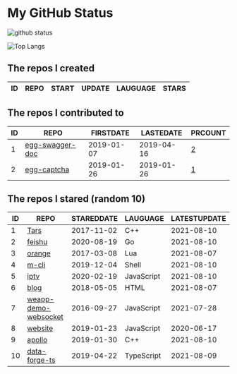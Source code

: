 # My GitHub Status

<img src="https://github-readme-stats-1.yihong0618.vercel.app/api?username=jc-lathander&show_icons=true&&&hide_title=true&count_private=true" alt="github status" />

![Top Langs](https://github-readme-stats-1.yihong0618.vercel.app/api/top-langs/?username=jc-lathander&layout=compact)

<!--START_SECTION:my_github-->
## The repos I created
| ID | REPO | START | UPDATE | LAUGUAGE | STARS |
|----|------|-------|--------|----------|-------|

## The repos I contributed to
| ID |                                REPO                                | FIRSTDATE  | LASTEDATE  |                                          PRCOUNT                                           |
|----|--------------------------------------------------------------------|------------|------------|--------------------------------------------------------------------------------------------|
|  1 | [egg-swagger-doc](https://github.com/Yanshijie-EL/egg-swagger-doc) | 2019-01-07 | 2019-04-16 | [2](https://github.com/Yanshijie-EL/egg-swagger-doc/pulls?q=is%3Apr+author%3Ajc-lathander) |
|  2 | [egg-captcha](https://github.com/Raoul1996/egg-captcha)            | 2019-01-26 | 2019-01-26 | [1](https://github.com/Raoul1996/egg-captcha/pulls?q=is%3Apr+author%3Ajc-lathander)        |

## The repos I stared (random 10)
| ID |                                  REPO                                   | STAREDDATE |  LAUGUAGE  | LATESTUPDATE |
|----|-------------------------------------------------------------------------|------------|------------|--------------|
|  1 | [Tars](https://github.com/TarsCloud/Tars)                               | 2017-11-02 | C++        | 2021-08-10   |
|  2 | [feishu](https://github.com/fastwego/feishu)                            | 2020-08-19 | Go         | 2021-08-10   |
|  3 | [orange](https://github.com/orlabs/orange)                              | 2017-03-08 | Lua        | 2021-08-07   |
|  4 | [m-cli](https://github.com/rgcr/m-cli)                                  | 2019-12-04 | Shell      | 2021-08-10   |
|  5 | [iptv](https://github.com/iptv-org/iptv)                                | 2020-02-19 | JavaScript | 2021-08-10   |
|  6 | [blog](https://github.com/xizhibei/blog)                                | 2018-05-05 | HTML       | 2021-08-07   |
|  7 | [weapp-demo-websocket](https://github.com/CFETeam/weapp-demo-websocket) | 2016-09-27 | JavaScript | 2021-07-28   |
|  8 | [website](https://github.com/openpitrix/website)                        | 2019-01-23 | JavaScript | 2020-06-17   |
|  9 | [apollo](https://github.com/ApolloAuto/apollo)                          | 2019-01-30 | C++        | 2021-08-10   |
| 10 | [data-forge-ts](https://github.com/data-forge/data-forge-ts)            | 2019-04-22 | TypeScript | 2021-08-09   |

<!--END_SECTION:my_github-->
